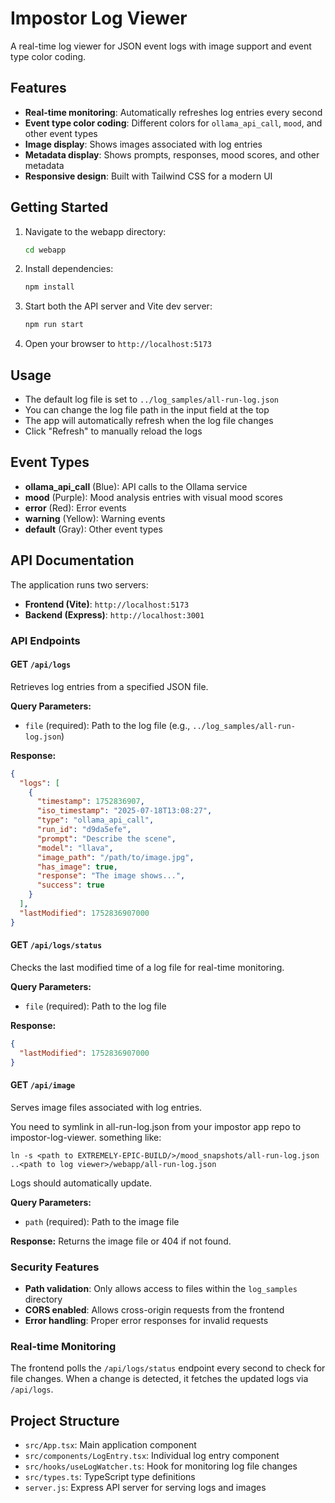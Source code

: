 # Impostor Log Viewer

A real-time log viewer for JSON event logs with image support and event type color coding.

## Features

- **Real-time monitoring**: Automatically refreshes log entries every second
- **Event type color coding**: Different colors for `ollama_api_call`, `mood`, and other event types
- **Image display**: Shows images associated with log entries
- **Metadata display**: Shows prompts, responses, mood scores, and other metadata
- **Responsive design**: Built with Tailwind CSS for a modern UI

## Getting Started

1. Navigate to the webapp directory:

   ```bash
   cd webapp
   ```

2. Install dependencies:

   ```bash
   npm install
   ```

3. Start both the API server and Vite dev server:

   ```bash
   npm run start
   ```

4. Open your browser to `http://localhost:5173`

## Usage

- The default log file is set to `../log_samples/all-run-log.json`
- You can change the log file path in the input field at the top
- The app will automatically refresh when the log file changes
- Click "Refresh" to manually reload the logs

## Event Types

- **ollama_api_call** (Blue): API calls to the Ollama service
- **mood** (Purple): Mood analysis entries with visual mood scores
- **error** (Red): Error events
- **warning** (Yellow): Warning events
- **default** (Gray): Other event types

## API Documentation

The application runs two servers:

- **Frontend (Vite)**: `http://localhost:5173`
- **Backend (Express)**: `http://localhost:3001`

### API Endpoints

#### GET `/api/logs`

Retrieves log entries from a specified JSON file.

**Query Parameters:**

- `file` (required): Path to the log file (e.g., `../log_samples/all-run-log.json`)

**Response:**

```json
{
  "logs": [
    {
      "timestamp": 1752836907,
      "iso_timestamp": "2025-07-18T13:08:27",
      "type": "ollama_api_call",
      "run_id": "d9da5efe",
      "prompt": "Describe the scene",
      "model": "llava",
      "image_path": "/path/to/image.jpg",
      "has_image": true,
      "response": "The image shows...",
      "success": true
    }
  ],
  "lastModified": 1752836907000
}
```

#### GET `/api/logs/status`

Checks the last modified time of a log file for real-time monitoring.

**Query Parameters:**

- `file` (required): Path to the log file

**Response:**

```json
{
  "lastModified": 1752836907000
}
```

#### GET `/api/image`

Serves image files associated with log entries.

You need to symlink in all-run-log.json from your impostor app repo to impostor-log-viewer. something like:

`ln -s <path to EXTREMELY-EPIC-BUILD/>/mood_snapshots/all-run-log.json ..<path to log viewer>/webapp/all-run-log.json`

Logs should automatically update.

**Query Parameters:**

- `path` (required): Path to the image file

**Response:** Returns the image file or 404 if not found.

### Security Features

- **Path validation**: Only allows access to files within the `log_samples` directory
- **CORS enabled**: Allows cross-origin requests from the frontend
- **Error handling**: Proper error responses for invalid requests

### Real-time Monitoring

The frontend polls the `/api/logs/status` endpoint every second to check for file changes. When a change is detected, it fetches the updated logs via `/api/logs`.

## Project Structure

- `src/App.tsx`: Main application component
- `src/components/LogEntry.tsx`: Individual log entry component
- `src/hooks/useLogWatcher.ts`: Hook for monitoring log file changes
- `src/types.ts`: TypeScript type definitions
- `server.js`: Express API server for serving logs and images
